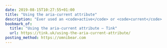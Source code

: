 ```yaml
---
date: 2019-08-15T10:27:55+01:00
title: "Using the aria-current attribute"
description: "Ever used an <code>active</code> or <code>current</code> class to denote/style a navigation element? Léonie demonstrates how to use the <code>aria-current</code> attribute to do the same coupled with the boon to accessibility it brings."
bookmark_of:
  title: "Using the aria-current attribute – Tink"
  url: https://tink.uk/using-the-aria-current-attribute/
posting_method: https://omnibear.com
---
```

